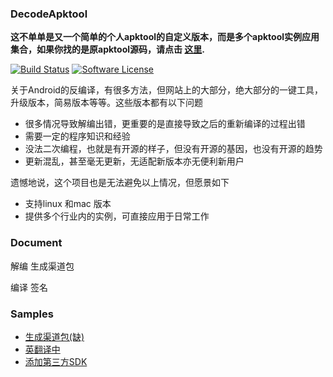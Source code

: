 ### DecodeApktool
**这不单单是又一个简单的个人apktool的自定义版本，而是多个apktool实例应用集合，如果你找的是原apktool源码，请点击 [这里](https://github.com/iBotPeaches/Apktool/tree/gh-pages).**

[![Build Status](https://travis-ci.org/iBotPeaches/Apktool.svg?branch=master)](https://travis-ci.org/iBotPeaches/Apktool)
[![Software License](https://img.shields.io/badge/license-Apache%202.0-brightgreen.svg)](https://github.com/iBotPeaches/Apktool/blob/master/LICENSE)

关于Android的反编译，有很多方法，但网站上的大部分，绝大部分的一键工具，升级版本，简易版本等等。这些版本都有以下问题
- 很多情况导致解编出错，更重要的是直接导致之后的重新编译的过程出错
- 需要一定的程序知识和经验
- 没法二次编程，也就是有开源的样子，但没有开源的基因，也没有开源的趋势
- 更新混乱，甚至毫无更新，无适配新版本亦无便利新用户

遗憾地说，这个项目也是无法避免以上情况，但愿景如下
- 支持linux 和mac 版本
- 提供多个行业内的实例，可直接应用于日常工作

### Document
解编
生成渠道包

编译
签名

### Samples
- [生成渠道包(缺)](https://www.baidu.com)
- [英翻译中]()
- [添加第三方SDK]()